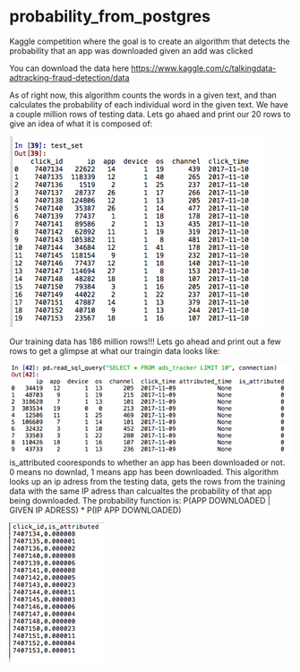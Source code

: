 # probability_from_postgres
Kaggle competition where the goal is to create an algorithm that detects the probability that an app was downloaded given an add was clicked

You can download the data here https://www.kaggle.com/c/talkingdata-adtracking-fraud-detection/data

As of right now, this algorithm counts the words in a given text, and than calculates the probability of each individual word in the given text.
We have a couple million rows of testing data. Lets go ahaed and print our 20 rows to give an idea of what it is composed of:

![input](https://github.com/bnicholl/probability_from_postgres/blob/master/Screen%20Shot%202018-05-07%20at%2011.15.08%20PM.png)

Our training data has 186 million rows!!! Lets go ahead and print out a few rows to get a glimpse at what our traingin data looks like:

![input](https://github.com/bnicholl/probability_from_postgres/blob/master/Screen%20Shot%202018-05-07%20at%2011.27.22%20PM.png)
is_attributed cooresponds to whether an app has been downloaded or not. 0 means no downlad, 1 means app has been downloaded. This algorithm looks up an ip adress from the testing data, gets the rows from the training data with the same IP adress than calcualtes the probability of that app being downloaded. The probability function is:                                      P(APP DOWNLOADED | GIVEN IP ADRESS) * P(IP APP DOWNLOADED)



![input](https://github.com/bnicholl/probability_from_postgres/blob/master/Screen%20Shot%202018-05-07%20at%2011.37.58%20PM.png)
